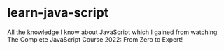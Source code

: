 # learn-java-script
All the knowledge I know about JavaScript which  I gained from watching The Complete JavaScript Course 2022: From Zero to Expert!
